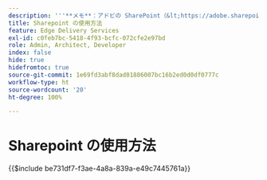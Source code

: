 ```yaml
---
description: '''**メモ**：アドビの SharePoint（&lt;https://adobe.sharepoint.com&gt;）を使用するプロジェクトの場合は、こちらから続けてください。'
title: Sharepoint の使用方法
feature: Edge Delivery Services
exl-id: c0feb7bc-5418-4f93-bcfc-072cfe2e97bd
role: Admin, Architect, Developer
index: false
hide: true
hidefromtoc: true
source-git-commit: 1e69fd3abf8dad01886007bc16b2ed0d0df0777c
workflow-type: ht
source-wordcount: '20'
ht-degree: 100%

---
```


# Sharepoint の使用方法

{{$include be731df7-f3ae-4a8a-839a-e49c7445761a}}

